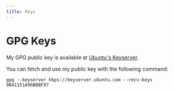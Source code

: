 ```yaml
---
title: Keys
---
```

# GPG Keys

My GPG public key is available at [Ubuntu's Keyserver](https://keyserver.ubuntu.com/pks/lookup?search=9B41151A96BBBF97&fingerprint=on&op=index).

You can fetch and use my public key with the following command:
```
gpg --keyserver hkps://keyserver.ubuntu.com --recv-keys 9B41151A96BBBF97
```
